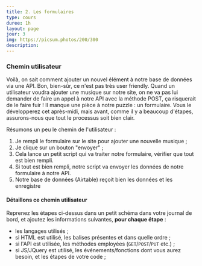 ```yaml
---
title: 2. Les formulaires
type: cours
duree: 1h
layout: page
jour: 3
img: https://picsum.photos/200/300
description:
---
```


### Chemin utilisateur

Voilà, on sait comment ajouter un nouvel élément à notre base de données via une API. Bon, bien-sûr, ce n'est pas très user friendly. Quand un utilisateur voudra ajouter une musique sur notre site, on ne va pas lui demander de faire un appel à notre API avec la méthode POST, ça risquerait de le faire fuir ! Il manque une pièce à notre puzzle : un formulaire. Vous le développerez cet après-midi, mais avant, comme il y a beaucoup d'étapes, assurons-nous que tout le processus soit bien clair.

Résumons un peu le chemin de l'utilisateur :
1. Je rempli le formulaire sur le site pour ajouter une nouvelle musique ;
2. Je clique sur un bouton "envoyer" ;
3. Cela lance un petit script qui va traiter notre formulaire, vérifier que tout est bien rempli.
4. Si tout est bien rempli, notre script va envoyer les données de notre formulaire à notre API.
5. Notre base de données (Airtable) reçoit bien les données et les enregistre

#### Détaillons ce chemin utilisateur
Reprenez les étapes ci-dessus dans un petit schéma dans votre journal de bord, et ajoutez les informations suivantes, **pour chaque étape** :
- les langages utilisés ;
- si HTML est utilisé, les balises présentes et dans quelle ordre ;
- si l'API est utilisée, les méthodes employées (`GET`/`POST`/`PUT` etc.) ;
- si JS/JQuery est utilisé, les événements/fonctions dont vous aurez besoin, et les étapes de votre code ;
